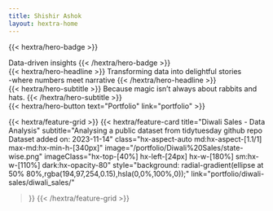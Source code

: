 ```yaml
---
title: Shishir Ashok
layout: hextra-home
---
```


{{< hextra/hero-badge >}}
  <div class="hx-w-2 hx-h-2 hx-rounded-full hx-bg-primary-400"></div>
  <span>Data-driven insights</span>
{{< /hextra/hero-badge >}}

<div class="hx-mt-6 hx-mb-6">
{{< hextra/hero-headline >}}
  Transforming data into delightful stories&nbsp;<br class="sm:hx-block hx-hidden" />-where numbers meet narrative
{{< /hextra/hero-headline >}}
</div>

<div class="hx-mb-12">
{{< hextra/hero-subtitle >}}
  Because magic isn’t always about rabbits and hats.
{{< /hextra/hero-subtitle >}}
</div>

<div class="hx-mb-6">
{{< hextra/hero-button text="Portfolio" link="portfolio" >}}
</div>

<div class="hx-mt-6"></div>

{{< hextra/feature-grid >}}
  {{< hextra/feature-card
    title="Diwali Sales - Data Analysis"
    subtitle="Analysing a public dataset from tidytuesday github repo Dataset added on: 2023-11-14"
    class="hx-aspect-auto md:hx-aspect-[1.1/1] max-md:hx-min-h-[340px]"
    image="/portfolio/Diwali%20Sales/state-wise.png"
    imageClass="hx-top-[40%] hx-left-[24px] hx-w-[180%] sm:hx-w-[110%] dark:hx-opacity-80"
    style="background: radial-gradient(ellipse at 50% 80%,rgba(194,97,254,0.15),hsla(0,0%,100%,0));"
    link="portfolio/diwali-sales/diwali_sales/"
  >}}
{{< /hextra/feature-grid >}}
